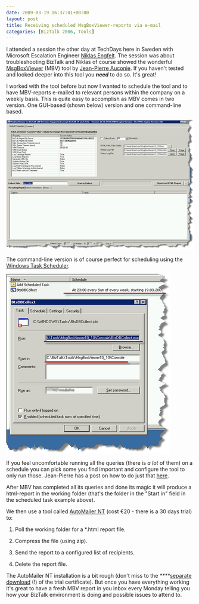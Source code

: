 ```yaml
---
date: 2009-03-19 16:37:01+00:00
layout: post
title: Receiving scheduled MsgBoxViewer-reports via e-mail
categories: [BizTalk 2006, Tools]
---
```


I attended a session the other day at TechDays here in Sweden with Microsoft Escalation Engineer [Niklas Engfelt](http://bizspace.blogspot.com/). The session was about troubleshooting BizTalk and Niklas of course showed the wonderful [MsgBoxViewer](http://blogs.technet.com/jpierauc/pages/what-is-biztalk-msgboxviewer.aspx) (MBV) tool by [Jean-Pierre Auconie](http://blogs.technet.com/jpierauc/default.aspx). If you haven't tested and looked deeper into this tool you _**need**_ to do so. It's great! 




I worked with the tool before but now I wanted to schedule the tool and to have MBV-reports e-mailed to relevant persons within the company on a weekly basis. This is quite easy to accomplish as MBV comes in two version. One GUI-based (shown below) version and one command-line based.




[![image](/assets/2009/03/windowslivewriterreceivingscheduledmsgboxviewereportsviae-f7aeimage-thumb-5.png)](/assets/2009/03/windowslivewriterreceivingscheduledmsgboxviewereportsviae-f7aeimage-12.png)




The command-line version is of course perfect for scheduling using the [Windows Task Scheduler](http://www.iopus.com/guides/winscheduler.htm). 




[![image](/assets/2009/03/windowslivewriterreceivingscheduledmsgboxviewereportsviae-f7aeimage-thumb-4.png)](/assets/2009/03/windowslivewriterreceivingscheduledmsgboxviewereportsviae-f7aeimage-10.png)




If you feel uncomfortable running all the queries (there is _a lot_ of them) on a schedule you can pick some you find important and configure the tool to only run those. Jean-Pierre has a post on how to do just that [here](http://blogs.technet.com/jpierauc/archive/2009/03/11/mbv-how-to-run-only-some-specific-queries-in-the-console-version-of-mbv-btsdbcollect-exe.aspx).




After MBV has completed all its queries and done its magic it will produce a html-report in the working folder (that's the folder in the "Start in" field in the scheduled task example above). 




We then use a tool called [AutoMailer NT](http://www.duodata.de/amlnt/index.htm) (cost €20 - there is a 30 days trial) to:






  1. Poll the working folder for a *.html report file.

  2. Compress the file (using zip).

  3. Send the report to a configured list of recipients.

  4. Delete the report file. 




The AutoMailer NT installation is a bit rough (don't miss to the _****_[separate download](http://www.duodata.de/amlnt/download.htm) (!) of the trial certificate). But once you have everything working it's great to have a fresh MBV report in you inbox every Monday telling you how your BizTalk environment is doing and possible issues to attend to.



